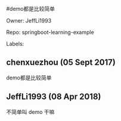#demo都是比较简单

Owner: JeffLi1993

Repo: springboot-learning-example

Labels: 

## chenxuezhou (05 Sept 2017)

demo都是比较简单

## JeffLi1993 (08 Apr 2018)

不简单叫 demo 干嘛

